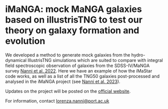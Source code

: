 # iMaNGA: mock MaNGA galaxies based on illustrisTNG to test our theory on galaxy formation and evolution
We developed a method to generate mock galaxies from the hydro-dynamical IllustrisTNG simulations which are suited to compare
with integral field spectroscopic observation of galaxies from the SDSS-IV/MaNGA survey [Nanni et al. 2022](https://www.google.com/search?q=imanga+mnras&oq=imanga+mnras&aqs=chrome.0.69i59j69i61j69i65j69i60j69i61.1736j1j7&sourceid=chrome&ie=UTF-8). 
Here we have an example of how the iMaStar code works, as well as a list of all the TNG50 galaxies post-processed and analysed in the iMaNGA project
(see [Nanni et al. 2023](https://arxiv.org/abs/2211.13146)).

Updates on the project will be posted on the [official website](http://www.icg.port.ac.uk/imanga/).

For information, contact lorenza.nanni@port.ac.uk
